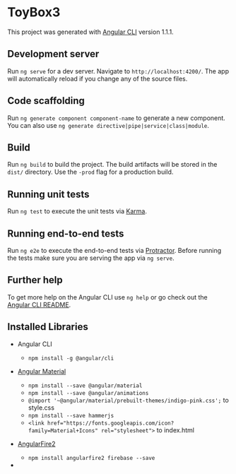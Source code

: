 # ToyBox3

This project was generated with [Angular CLI](https://github.com/angular/angular-cli) version 1.1.1.

## Development server

Run `ng serve` for a dev server. Navigate to `http://localhost:4200/`. The app will automatically reload if you change any of the source files.

## Code scaffolding

Run `ng generate component component-name` to generate a new component. You can also use `ng generate directive|pipe|service|class|module`.

## Build

Run `ng build` to build the project. The build artifacts will be stored in the `dist/` directory. Use the `-prod` flag for a production build.

## Running unit tests

Run `ng test` to execute the unit tests via [Karma](https://karma-runner.github.io).

## Running end-to-end tests

Run `ng e2e` to execute the end-to-end tests via [Protractor](http://www.protractortest.org/).
Before running the tests make sure you are serving the app via `ng serve`.

## Further help

To get more help on the Angular CLI use `ng help` or go check out the [Angular CLI README](https://github.com/angular/angular-cli/blob/master/README.md).



## Installed Libraries
* Angular CLI
	* `npm install -g @angular/cli`
* [Angular Material](https://material.angular.io/guide/getting-started)
	* `npm install --save @angular/material`
	* `npm install --save @angular/animations`
	<!--* `<link href="../node_modules/@angular/material/prebuilt-themes/indigo-pink.css" rel="stylesheet">` to index.html-->
	* `@import '~@angular/material/prebuilt-themes/indigo-pink.css';` to style.css
	* `npm install --save hammerjs`
	* `<link href="https://fonts.googleapis.com/icon?family=Material+Icons" rel="stylesheet">`  to index.html

* [AngularFire2](https://github.com/angular/angularfire2/blob/master/docs/1-install-and-setup.md)
	* `npm install angularfire2 firebase --save`

* 